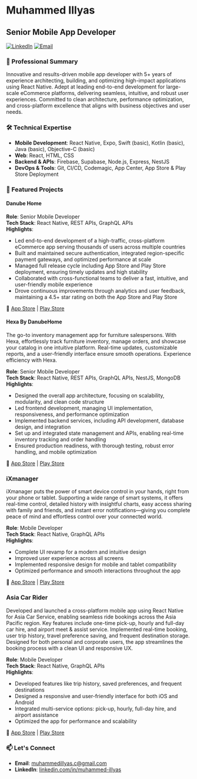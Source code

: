 # Muhammed Illyas

## Senior Mobile App Developer

[![LinkedIn](https://img.shields.io/badge/LinkedIn-Connect-blue)](https://www.linkedin.com/in/muhammed-illyas)
[![Email](https://img.shields.io/badge/Email-Contact-red)](mailto:muhammedillyas.c@gmail.com)

### 📝 Professional Summary

Innovative and results-driven mobile app developer with 5+ years of experience architecting, building, and optimizing high-impact applications using React Native. Adept at leading end-to-end development for large-scale eCommerce platforms, delivering seamless, intuitive, and robust user experiences. Committed to clean architecture, performance optimization, and cross-platform excellence that aligns with business objectives and user needs.

### 🛠 Technical Expertise

- **Mobile Development**: React Native, Expo, Swift (basic), Kotlin (basic), Java (basic), Objective-C (basic)
- **Web**: React, HTML, CSS
- **Backend & APIs**: Firebase, Supabase, Node.js, Express, NestJS
- **DevOps & Tools**: Git, CI/CD, Codemagic, App Center, App Store & Play Store Deployment

### 🌟 Featured Projects

#### Danube Home

**Role**: Senior Mobile Developer  
**Tech Stack**: React Native, REST APIs, GraphQL APIs  
**Highlights**:

- Led end-to-end development of a high-traffic, cross-platform eCommerce app serving thousands of users across multiple countries
- Built and maintained secure authentication, integrated region-specific payment gateways, and optimized performance at scale
- Managed full release cycle including App Store and Play Store deployment, ensuring timely updates and high stability
- Collaborated with cross-functional teams to deliver a fast, intuitive, and user-friendly mobile experience
- Drove continuous improvements through analytics and user feedback, maintaining a 4.5+ star rating on both the App Store and Play Store

🛒 [App Store](https://apps.apple.com/ae/app/danube-home/id1546580004) | [Play Store](https://play.google.com/store/apps/details?id=com.app.danubehomeonline&hl=en)

#### Hexa By DanubeHome

The go-to inventory management app for furniture salespersons. With Hexa, effortlessly track furniture inventory, manage orders, and showcase your catalog in one intuitive platform. Real-time updates, customizable reports, and a user-friendly interface ensure smooth operations. Experience efficiency with Hexa.

**Role**: Senior Mobile Developer  
**Tech Stack**: React Native, REST APIs, GraphQL APIs, NestJS, MongoDB
**Highlights**:

- Designed the overall app architecture, focusing on scalability, modularity, and clean code structure
- Led frontend development, managing UI implementation, responsiveness, and performance optimization
- Implemented backend services, including API development, database design, and integration
- Set up and integrated state management and APIs, enabling real-time inventory tracking and order handling
- Ensured production readiness, with thorough testing, robust error handling, and mobile optimization

🛒 [App Store](https://apps.apple.com/us/app/hexa-by-danubehome/id6499588845) | [Play Store](https://play.google.com/store/apps/details?id=com.danubehome.bounce&hl=en)

### iXmanager

iXmanager puts the power of smart device control in your hands, right from your phone or tablet. Supporting a wide range of smart systems, it offers real-time control, detailed history with insightful charts, easy access sharing with family and friends, and instant error notifications—giving you complete peace of mind and effortless control over your connected world.

**Role**: Mobile Developer  
**Tech Stack**: React Native, GraphQL APIs  
**Highlights**:

- Complete UI revamp for a modern and intuitive design
- Improved user experience across all screens
- Implemented responsive design for mobile and tablet compatibility
- Optimized performance and smooth interactions throughout the app

<div align="left">

🛒 <a href="http://apps.apple.com/cz/app/ixmanager/id1456231465">App Store</a> | <a href="https://play.google.com/store/search?q=ixmanager&c=apps&hl=en">Play Store</a>

</div>

### Asia Car Rider

Developed and launched a cross-platform mobile app using React Native for Asia Car Service, enabling seamless ride bookings across the Asia Pacific region. Key features include one-time pick-up, hourly and full-day car hire, and airport meet & assist service. Implemented real-time booking, user trip history, travel preference saving, and frequent destination storage. Designed for both personal and corporate users, the app streamlines the booking process with a clean UI and responsive UX.

**Role**: Mobile Developer  
**Tech Stack**: React Native, GraphQL APIs  
**Highlights**:

- Developed features like trip history, saved preferences, and frequent destinations
- Designed a responsive and user-friendly interface for both iOS and Android
- Integrated multi-service options: pick-up, hourly, full-day hire, and airport assistance
- Optimized the app for performance and scalability

<div align="left">

🛒 <a href="https://apps.apple.com/fi/app/asia-car-rider/id1395827754">App Store</a> | <a href="https://play.google.com/store/apps/details?id=asiacarservice.rider&hl=en">Play Store</a>

</div>

### 📫 Let's Connect

- **Email**: [muhammedillyas.c@gmail.com](mailto:muhammedillyas.c@gmail.com)
- **LinkedIn**: [linkedin.com/in/muhammed-illyas](https://www.linkedin.com/in/muhammed-illyas)
